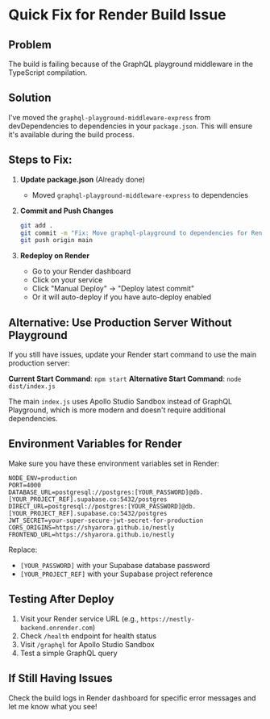 # Quick Fix for Render Build Issue

## Problem

The build is failing because of the GraphQL playground middleware in the TypeScript compilation.

## Solution

I've moved the `graphql-playground-middleware-express` from devDependencies to dependencies in your `package.json`. This will ensure it's available during the build process.

## Steps to Fix:

1. **Update package.json** (Already done)

   - Moved `graphql-playground-middleware-express` to dependencies

2. **Commit and Push Changes**

   ```bash
   git add .
   git commit -m "Fix: Move graphql-playground to dependencies for Render build"
   git push origin main
   ```

3. **Redeploy on Render**
   - Go to your Render dashboard
   - Click on your service
   - Click "Manual Deploy" → "Deploy latest commit"
   - Or it will auto-deploy if you have auto-deploy enabled

## Alternative: Use Production Server Without Playground

If you still have issues, update your Render start command to use the main production server:

**Current Start Command**: `npm start`
**Alternative Start Command**: `node dist/index.js`

The main `index.js` uses Apollo Studio Sandbox instead of GraphQL Playground, which is more modern and doesn't require additional dependencies.

## Environment Variables for Render

Make sure you have these environment variables set in Render:

```
NODE_ENV=production
PORT=4000
DATABASE_URL=postgresql://postgres:[YOUR_PASSWORD]@db.[YOUR_PROJECT_REF].supabase.co:5432/postgres
DIRECT_URL=postgresql://postgres:[YOUR_PASSWORD]@db.[YOUR_PROJECT_REF].supabase.co:5432/postgres
JWT_SECRET=your-super-secure-jwt-secret-for-production
CORS_ORIGINS=https://shyarora.github.io/nestly
FRONTEND_URL=https://shyarora.github.io/nestly
```

Replace:

- `[YOUR_PASSWORD]` with your Supabase database password
- `[YOUR_PROJECT_REF]` with your Supabase project reference

## Testing After Deploy

1. Visit your Render service URL (e.g., `https://nestly-backend.onrender.com`)
2. Check `/health` endpoint for health status
3. Visit `/graphql` for Apollo Studio Sandbox
4. Test a simple GraphQL query

## If Still Having Issues

Check the build logs in Render dashboard for specific error messages and let me know what you see!
